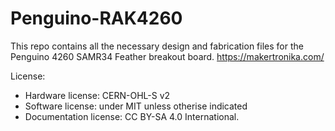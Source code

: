 # Penguino-RAK4260
This repo contains all the necessary design and fabrication files for the Penguino 4260 SAMR34 Feather breakout board. https://makertronika.com/

License:
- Hardware license: CERN-OHL-S v2
- Software license: under MIT unless otherise indicated 
- Documentation license:  CC BY-SA 4.0 International.
